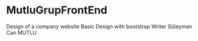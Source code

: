 # MutluGrupFrontEnd
Design of a company website
Basic Design with bootstrap
Writer Süleyman Can MUTLU
